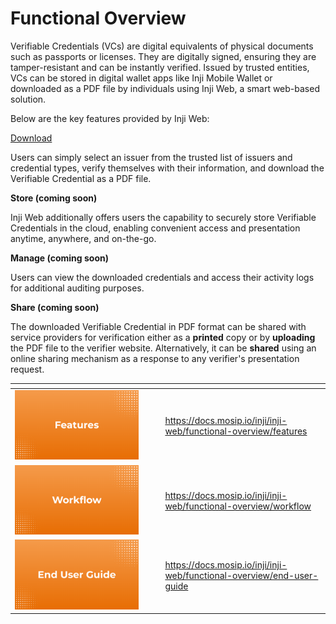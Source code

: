 # Functional Overview

Verifiable Credentials (VCs) are digital equivalents of physical documents such as passports or licenses. They are digitally signed, ensuring they are tamper-resistant and can be instantly verified. Issued by trusted entities, VCs can be stored in digital wallet apps like Inji Mobile Wallet or downloaded as a PDF file by individuals using Inji Web, a smart web-based solution.

Below are the key features provided by Inji Web:

[Download](https://docs.mosip.io/inji/inji-web/functional-overview/features#download-verifiable-credentials-vc)

Users can simply select an issuer from the trusted list of issuers and credential types, verify themselves with their information, and download the Verifiable Credential as a PDF file.

**Store (coming soon)**

Inji Web additionally offers users the capability to securely store Verifiable Credentials in the cloud, enabling convenient access and presentation anytime, anywhere, and on-the-go.

**Manage (coming soon)**

Users can view the downloaded credentials and access their activity logs for additional auditing purposes.

**Share (coming soon)**

The downloaded Verifiable Credential in PDF format can be shared with service providers for verification either as a **printed** copy or by **uploading** the PDF file to the verifier website. Alternatively, it can be **shared** using an online sharing mechanism as a response to any verifier's presentation request.



<table data-view="cards"><thead><tr><th></th><th></th><th></th><th data-hidden data-card-target data-type="content-ref"></th></tr></thead><tbody><tr><td><img src="../../.gitbook/assets/Features (2).png" alt="" data-size="original"></td><td></td><td></td><td><a href="https://docs.mosip.io/inji/inji-web/functional-overview/features">https://docs.mosip.io/inji/inji-web/functional-overview/features</a></td></tr><tr><td><img src="../../.gitbook/assets/Workflow (1).png" alt="" data-size="original"></td><td></td><td></td><td><a href="https://docs.mosip.io/inji/inji-web/functional-overview/workflow">https://docs.mosip.io/inji/inji-web/functional-overview/workflow</a></td></tr><tr><td><img src="../../.gitbook/assets/End User Guide.png" alt="" data-size="original"></td><td></td><td></td><td><a href="https://docs.mosip.io/inji/inji-web/functional-overview/end-user-guide">https://docs.mosip.io/inji/inji-web/functional-overview/end-user-guide</a></td></tr></tbody></table>
